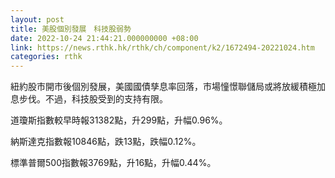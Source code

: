 ```yaml
---
layout: post
title: 美股個別發展　科技股弱勢
date: 2022-10-24 21:44:21.000000000 +08:00
link: https://news.rthk.hk/rthk/ch/component/k2/1672494-20221024.htm
categories: rthk
---
```


紐約股市開市後個別發展，美國國債孳息率回落，市場憧憬聯儲局或將放緩積極加息步伐。不過，科技股受到的支持有限。

道瓊斯指數較早時報31382點，升299點，升幅0.96%。

納斯達克指數報10846點，跌13點，跌幅0.12%。

標準普爾500指數報3769點，升16點，升幅0.44%。
